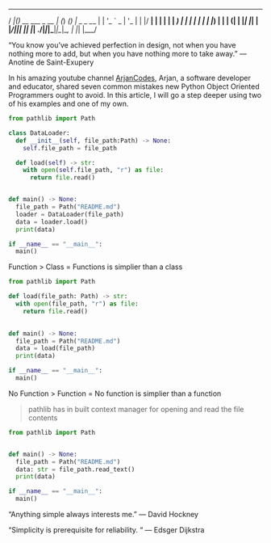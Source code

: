  ____  _                 _ _      _ _         
/ ___|(_)_ __ ___  _ __ | (_) ___(_) |_ _   _ 
\___ \| | '_ ` _ \| '_ \| | |/ __| | __| | | |
 ___) | | | | | | | |_) | | | (__| | |_| |_| |
|____/|_|_| |_| |_| .__/|_|_|\___|_|\__|\__, |
                  |_|                   |___/ 


“You know you’ve achieved perfection in design, not when you have nothing more to add, but when you have nothing more to take away.”
— Anotine de Saint-Exupery

In his amazing youtube channel [ArjanCodes](https://youtu.be/yFLY0SVutgM?si=a8MauvOyRLSbI6_C), Arjan, a software developer and educator, shared seven common mistakes new Python Object Oriented Programmers ought to avoid.
In this article, I will go a step deeper using two of his examples and one of my own.

```python
from pathlib import Path

class DataLoader:
  def __init__(self, file_path:Path) -> None:
    self.file_path = file_path

  def load(self) -> str:
    with open(self.file_path, "r") as file:
      return file.read()


def main() -> None:
  file_path = Path("README.md")
  loader = DataLoader(file_path)
  data = loader.load()
  print(data)

if __name__ == "__main__":
  main()

```
Function > Class = Functions is simplier than a class

```python
from pathlib import Path

def load(file_path: Path) -> str:
  with open(file_path, "r") as file:
    return file.read()

 
def main() -> None:
  file_path = Path("README.md")
  data = load(file_path)
  print(data)

if __name__ == "__main__":
  main()

```
No Function > Function =  No function is simplier than a function
> pathlib has in built context manager for opening and read the file contents
```python
from pathlib import Path


def main() -> None:
  file_path = Path("README.md")
  data: str = file_path.read_text()
  print(data)

if __name__ == "__main__":
  main()

```

“Anything simple always interests me.”
— David Hockney


“Simplicity is prerequisite for reliability. “
— Edsger Dijkstra
